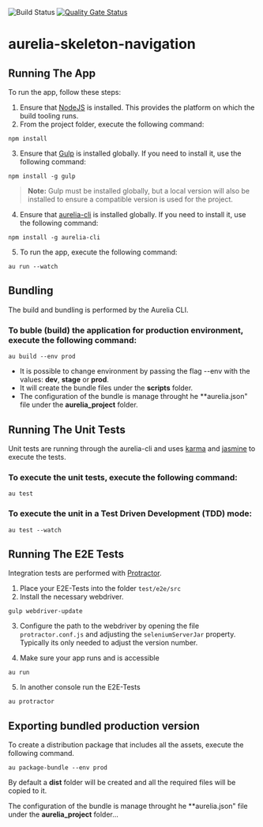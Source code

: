 ![Build Status](https://codebuild.us-east-1.amazonaws.com/badges?uuid=eyJlbmNyeXB0ZWREYXRhIjoieE1PRzV1dmZyOTB5MVBIYzlGYUFKcitLUVpPVEtNd2Z3WDdraEUxYXMwQkV5SytJbk1MSitxenlqTFN1N3hqOVJ3bXRZVkFrS2paTXNnQVNkQWFVRmQwPSIsIml2UGFyYW1ldGVyU3BlYyI6Ik0ySy85bzR3OVU2eEMwUnUiLCJtYXRlcmlhbFNldFNlcmlhbCI6MX0%3D&branch=master) [![Quality Gate Status](https://sonarcloud.io/api/project_badges/measure?project=usdot-jpo-codehub_codehub-ui&metric=alert_status)](https://sonarcloud.io/dashboard?id=usdot-jpo-codehub_codehub-ui)

# aurelia-skeleton-navigation

## Running The App

To run the app, follow these steps:

1. Ensure that [NodeJS](http://nodejs.org/) is installed. This provides the platform on which the build tooling runs.
2. From the project folder, execute the following command:

  ```shell
  npm install
  ```
3. Ensure that [Gulp](http://gulpjs.com/) is installed globally. If you need to install it, use the following command:

  ```shell
  npm install -g gulp
  ```
  > **Note:** Gulp must be installed globally, but a local version will also be installed to ensure a compatible version is used for the project.
4. Ensure that [aurelia-cli](http://jspm.io/) is installed globally. If you need to install it, use the following command:

  ```shell
  npm install -g aurelia-cli
  ```

5. To run the app, execute the following command:

  ```shell
  au run --watch
  ```

## Bundling
The build and bundling is performed by the Aurelia CLI.

### To buble (build) the application for production environment, execute the following command:
``` shell
au build --env prod
```
 - It is possible to change environment by passing the flag --env with the values: **dev**, **stage** or **prod**.
 - It will create the bundle files under the **scripts** folder.
 - The configuration of the bundle is manage throught he **aurelia.json" file under the **aurelia_project** folder.

## Running The Unit Tests

Unit tests are running through the aurelia-cli and uses [karma](https://karma-runner.github.io) and [jasmine](https://jasmine.github.io/) to execute the tests.

### To execute the unit tests, execute the following command:
```shell
au test
```

### To execute the unit in a Test Driven Development (TDD) mode:
```shell
au test --watch
```

## Running The E2E Tests
Integration tests are performed with [Protractor](http://angular.github.io/protractor/#/).

1. Place your E2E-Tests into the folder ```test/e2e/src```
2. Install the necessary webdriver.

  ```shell
  gulp webdriver-update
  ```

3. Configure the path to the webdriver by opening the file ```protractor.conf.js``` and adjusting the ```seleniumServerJar``` property. Typically its only needed to adjust the version number.

4. Make sure your app runs and is accessible

  ```shell
  au run
  ```

5. In another console run the E2E-Tests

  ```shell
  au protractor
  ```

## Exporting bundled production version
To create a distribution package that includes all the assets, execute the following command.
```shell
au package-bundle --env prod
```
By default a **dist** folder will be created and all the required files will be copied to it.

The configuration of the bundle is manage throught he **aurelia.json" file under the **aurelia_project** folder...
